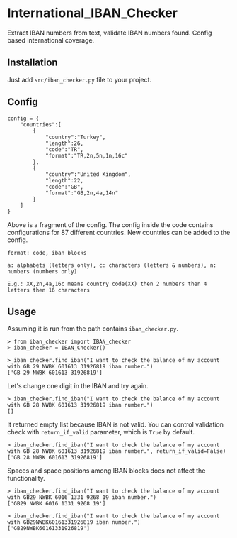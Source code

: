 # International_IBAN_Checker
Extract IBAN numbers from text, validate IBAN numbers found. Config based international coverage.

## Installation
Just add `src/iban_checker.py` file to your project.

## Config
```
config = {
    "countries":[
        {
            "country":"Turkey",
            "length":26,
            "code":"TR",
            "format":"TR,2n,5n,1n,16c"
        },
        {
            "country":"United Kingdom",
            "length":22,
            "code":"GB",
            "format":"GB,2n,4a,14n"
        }
    ]
}
```
Above is a fragment of the config. The config inside the code contains configurations for 87 different countries. New countries can be added to the config.
```
format: code, iban blocks

a: alphabets (letters only), c: characters (letters & numbers), n: numbers (numbers only)

E.g.: XX,2n,4a,16c means country code(XX) then 2 numbers then 4 letters then 16 characters 
```

## Usage
Assuming it is run from the path contains `iban_checker.py`.

```
> from iban_checker import IBAN_checker
> iban_checker = IBAN_Checker()

> iban_checker.find_iban("I want to check the balance of my account with GB 29 NWBK 601613 31926819 iban number.")
['GB 29 NWBK 601613 31926819']
```
Let's change one digit in the IBAN and try again.
```
> iban_checker.find_iban("I want to check the balance of my account with GB 28 NWBK 601613 31926819 iban number.")
[]
```
It returned empty list because IBAN is not valid. You can control validation check with `return_if_valid` parameter, which is `True` by default.
```
> iban_checker.find_iban("I want to check the balance of my account with GB 28 NWBK 601613 31926819 iban number.", return_if_valid=False)
['GB 28 NWBK 601613 31926819']
```

Spaces and space positions among IBAN blocks does not affect the functionality.

```
> iban_checker.find_iban("I want to check the balance of my account with GB29 NWBK 6016 1331 9268 19 iban number.")
['GB29 NWBK 6016 1331 9268 19']

> iban_checker.find_iban("I want to check the balance of my account with GB29NWBK60161331926819 iban number.")
['GB29NWBK60161331926819']
```
